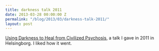 ```yaml
---
title: darkness talk 2011
date: 2013-03-28 00:00:00 Z
permalink: "/blog/2013/03/darkness-talk-2011/"
layout: post
---
```


[Using Darkness to Heal from Civilized Psychosis](http://www.youtube.com/watch?v=P8dMuf4KtUM), a talk I gave in 2011 in Helsingborg. I liked how it went.

